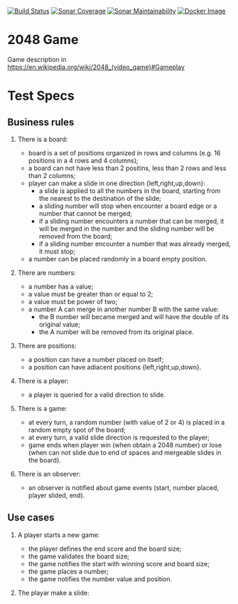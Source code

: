 [![Build Status](https://gitlab.com/campisano/cpp_tdd_2048_game/badges/master/pipeline.svg "Build Status")](https://gitlab.com/campisano/cpp_tdd_2048_game/-/pipelines)
[![Sonar Coverage](https://sonarcloud.io/api/project_badges/measure?project=cpp_tdd_2048_game&metric=coverage "Sonar Coverage")](https://sonarcloud.io/dashboard?id=cpp_tdd_2048_game)
[![Sonar Maintainability](https://sonarcloud.io/api/project_badges/measure?project=cpp_tdd_2048_game&metric=sqale_rating "Sonar Maintainability")](https://sonarcloud.io/dashboard?id=cpp_tdd_2048_game)
[![Docker Image](https://img.shields.io/docker/image-size/riccardocampisano/public/cpp_tdd_2048_game-latest?label=cpp_tdd_2048_game-latest&logo=docker "Docker Image")](https://hub.docker.com/r/riccardocampisano/public/tags?name=cpp_tdd_2048_game)

# 2048 Game

Game description in https://en.wikipedia.org/wiki/2048_(video_game)#Gameplay

# Test Specs

## Business rules

1) There is a board:
    - board is a set of positions organized in rows and columns (e.g. 16 positions in a 4 rows and 4 columns);
    - a board can not have less than 2 positins, less than 2 rows and less than 2 columns;
    - player can make a slide in one direction {left,right,up,down}:
        - a slide is applied to all the numbers in the board, starting from the nearest to the destination of the slide;
        - a sliding number will stop when encounter a board edge or a number that cannot be merged;
        - if a sliding number encounters a number that can be merged, it will be merged in the number and the sliding number will be removed from the board;
        - if a sliding number encounter a number that was already merged, it must stop;
    - a number can be placed randomly in a board empty position.

0) There are numbers:
    - a number has a value;
    - a value must be greater than or equal to 2;
    - a value must be power of two;
    - a number A can merge in another number B with the same value:
        - the B number will became merged and will have the double of its original value;
        - the A number will be removed from its original place.

0) There are positions:
    - a position can have a number placed on itself;
    - a position can have adiacent positions {left,right,up,down}.

0) There is a player:
    - a player is queried for a valid direction to slide.

0) There is a game:
    - at every turn, a random number (with value of 2 or 4) is placed in a random empty spot of the board;
    - at every turn, a valid slide direction is requested to the player;
    - game ends when player win (when obtain a 2048 number) or lose (when can not slide due to end of spaces and mergeable slides in the board).

0) There is an observer:
    - an observer is notified about game events (start, number placed, player slided, end).

## Use cases

1) A player starts a new game:
    - the player defines the end score and the board size;
    - the game validates the board size;
    - the game notifies the start with winning score and board size;
    - the game places a number;
    - the game notifies the number value and position.

2) The playar make a slide:
